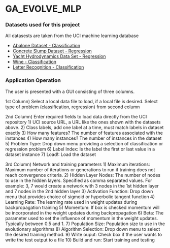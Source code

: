 # GA_EVOLVE_MLP

### Datasets used for this project
All datasests are taken from the UCI machine learning database
+ [Abalone Dataset - Classification](https://archive.ics.uci.edu/ml/machine-learning-databases/abalone/abalone.data)
+ [Concrete Slump Dataset - Regression](https://archive.ics.uci.edu/ml/machine-learning-databases/concrete/slump/slump_test.data)
+ [Yacht Hydrodynamics Data Set - Regression](https://archive.ics.uci.edu/ml/machine-learning-databases/00243/yacht_hydrodynamics.data)
+ [Wine - Classification](https://archive.ics.uci.edu/ml/machine-learning-databases/wine/wine.data)
+ [Letter Recognition - Classification](https://archive.ics.uci.edu/ml/machine-learning-databases/letter-recognition/letter-recognition.data)

### Application Operation
The user is presented with a GUI consisting of three columns. 

1st Column) Select a local data file to load, if a local file is desired.
            Select type of problem (classification, regression) from second column
            
2nd Column) Enter required fields to load data directly from the UCI repository
            1) UCI source URL, a URL like the ones shown with the datasets above.
            2) Class labels, add one label at a time, must match labels in dataset exactly
            3) How many features? The number of features associated with the instances
            4) How many instances? The number of instances in the dataset
            5) Problem Type: Drop down menu providing a selection of classification or regression problem
            6) Label Index: Is the label the first or last value in a dataset instance
            7) Load!: Load the dataset
            
3rd Column) Network and training parameters 
            1) Maximum iterations: Maximum number of iterations or generations to run if training does not reach 
               convergence criteria.
            2) Hidden Layer Nodes: The number of nodes to use in the hidden layers. Specified as comma separated values.
                    For example: 3, 7 would create a network with 3 nodes in the 1st hidden layer and 7 nodes in the 2nd 
                    hidden layer
            3) Activation Function: Drop down menu that provides choice of sigmoid or hyperbolic tangent function
            4) Learning Rate: The learning rate used in weight updates during backpropagation training
            5) Momentum: If box is checked momentum will be incorporated in the weight updates during backpropagation
            6) Beta: The parameter used to set the influence of momentum in the weight updates. 
                     Typically between 0.5 and 1. 
            7) Population Size: Population size to use in the evolutionary algorithms
            8) Algorithm Selection: Drop down menu to select the desired training method. 
            9) Write ouput: Check box if the user wants to write the test output to a file
            10) Build and run: Start training and testing


 


